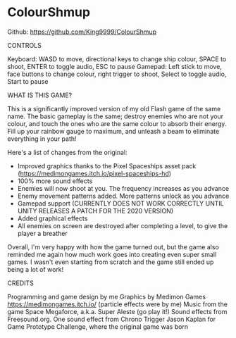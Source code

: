 # ColourShmup
Github: https://github.com/King9999/ColourShmup

CONTROLS

Keyboard: WASD to move, directional keys to change ship colour, SPACE to shoot, ENTER to toggle audio, ESC to pause
Gamepad: Left stick to move, face buttons to change colour, right trigger to shoot, Select to toggle audio, Start to pause

WHAT IS THIS GAME?

This is a significantly improved version of my old Flash game of the same name. The basic gameplay is the same; destroy enemies who are not your colour, and touch the ones who are the same colour to absorb their energy. Fill up your rainbow gauge to maximum, and unleash a beam to eliminate everything in your path!

Here's a list of changes from the original:

* Improved graphics thanks to the Pixel Spaceships asset pack (https://medimongames.itch.io/pixel-spaceships-hd)
* 100% more sound effects
* Enemies will now shoot at you. The frequency increases as you advance
* Enemy movement patterns added. More patterns unlock as you advance
* Gamepad support (CURRENTLY DOES NOT WORK CORRECTLY UNTIL UNITY RELEASES A PATCH FOR THE 2020 VERSION)
* Added graphical effects
* All enemies on screen are destroyed after completing a level, to give the player a breather

Overall, I'm very happy with how the game turned out, but the game also reminded me again how much work goes into creating even super small games. I wasn't even starting from scratch and the game still ended up being a lot of work!

CREDITS

Programming and game design by me
Graphics by Medimon Games https://medimongames.itch.io/ (particle effects were by me)
Music from the game Space Megaforce, a.k.a. Super Aleste (go play it!)
Sound effects from Freesound.org. One sound effect from Chrono Trigger
Jason Kaplan for Game Prototype Challenge, where the original game was born

